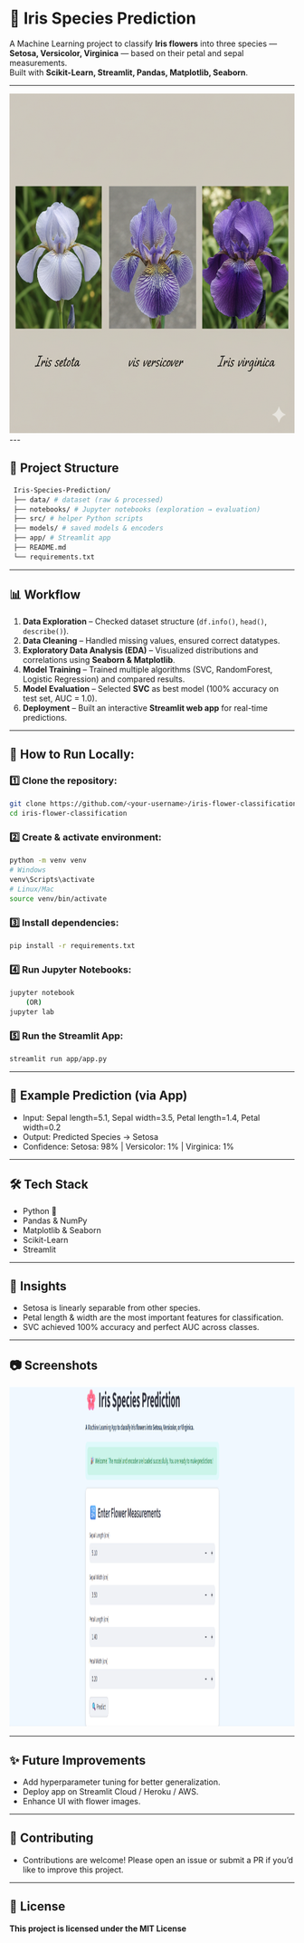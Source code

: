 # 🌸 Iris Species Prediction

A Machine Learning project to classify **Iris flowers** into three species — **Setosa, Versicolor, Virginica** — based on their petal and sepal measurements.  
Built with **Scikit-Learn, Streamlit, Pandas, Matplotlib, Seaborn**.

---
<img src="app/iris-flowers.png" width=100% height=600>
---

## 📂 Project Structure
```bash
 Iris-Species-Prediction/
 ├── data/ # dataset (raw & processed)
 ├── notebooks/ # Jupyter notebooks (exploration → evaluation)
 ├── src/ # helper Python scripts
 ├── models/ # saved models & encoders
 ├── app/ # Streamlit app
 ├── README.md
 └── requirements.txt
 ```
---

## 📊 Workflow

 1. **Data Exploration** – Checked dataset structure (`df.info()`, `head()`, `describe()`).
 2. **Data Cleaning** – Handled missing values, ensured correct datatypes.
 3. **Exploratory Data Analysis (EDA)** – Visualized distributions and correlations using **Seaborn & Matplotlib**.
 4. **Model Training** – Trained multiple algorithms (SVC, RandomForest, Logistic Regression) and compared results.
 5. **Model Evaluation** – Selected **SVC** as best model (100% accuracy on test set, AUC = 1.0).
 6. **Deployment** – Built an interactive **Streamlit web app** for real-time predictions.

---

## 🚀 How to Run Locally:

### 1️⃣ Clone the repository:
 ```bash
 git clone https://github.com/<your-username>/iris-flower-classification.git
 cd iris-flower-classification
 ```

### 2️⃣ Create & activate environment:
 ```bash
 python -m venv venv
 # Windows
 venv\Scripts\activate
 # Linux/Mac   
 source venv/bin/activate  
 ```

### 3️⃣ Install dependencies:
 ```bash
 pip install -r requirements.txt
 ```

### 4️⃣ Run Jupyter Notebooks:
 ```bash
 jupyter notebook
     (OR)
 jupyter lab
 ```

### 5️⃣ Run the Streamlit App:
 ```bash
 streamlit run app/app.py
 ```

---


## 🌿 Example Prediction (via App)

- Input: Sepal length=5.1, Sepal width=3.5, Petal length=1.4, Petal width=0.2
- Output: Predicted Species → Setosa
- Confidence: Setosa: 98% | Versicolor: 1% | Virginica: 1%

---

## 🛠 Tech Stack
- Python 🐍
- Pandas & NumPy
- Matplotlib & Seaborn
- Scikit-Learn
- Streamlit

---

## 📌 Insights
- Setosa is linearly separable from other species.
- Petal length & width are the most important features for classification.
- SVC achieved 100% accuracy and perfect AUC across classes.
---

## 📷 Screenshots

 <img src="app/demo.png" width=100% height=600>

---
## ✨ Future Improvements
- Add hyperparameter tuning for better generalization.
- Deploy app on Streamlit Cloud / Heroku / AWS.
- Enhance UI with flower images.
---

## 🤝 Contributing

 - Contributions are welcome! Please open an issue or submit a PR if you’d like to improve this project.
---

## 📜 License
   **This project is licensed under the MIT License**

